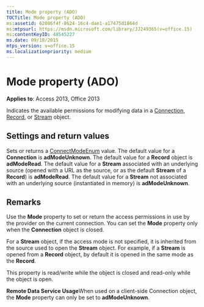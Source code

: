 ```yaml
---
title: Mode property (ADO)
TOCTitle: Mode property (ADO)
ms:assetid: 62086f4f-8624-16c4-dae1-a17475d1864d
ms:mtpsurl: https://msdn.microsoft.com/library/JJ249365(v=office.15)
ms:contentKeyID: 48545227
ms.date: 09/18/2015
mtps_version: v=office.15
ms.localizationpriority: medium
---
```


# Mode property (ADO)


**Applies to**: Access 2013, Office 2013

Indicates the available permissions for modifying data in a [Connection](connection-object-ado.md), [Record](record-object-ado.md), or [Stream](stream-object-ado.md) object.

## Settings and return values

Sets or returns a [ConnectModeEnum](connectmodeenum.md) value. The default value for a **Connection** is **adModeUnknown**. The default value for a **Record** object is **adModeRead**. The default value for a **Stream** associated with an underlying source (opened with a URL as the source, or as the default **Stream** of a **Record**) is **adModeRead**. The default value for a **Stream** not associated with an underlying source (instantiated in memory) is **adModeUnknown**.

## Remarks

Use the **Mode** property to set or return the access permissions in use by the provider on the current connection. You can set the **Mode** property only when the **Connection** object is closed.

For a **Stream** object, if the access mode is not specified, it is inherited from the source used to open the **Stream** object. For example, if a **Stream** is opened from a **Record** object, by default it is opened in the same mode as the **Record**.

This property is read/write while the object is closed and read-only while the object is open.

**Remote Data Service Usage**When used on a client-side Connection object, the **Mode** property can only be set to **adModeUnknown**.


